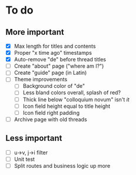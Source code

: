# To do

## More important
- [x] Max length for titles and contents
- [x] Proper "x time ago" timestamps
- [x] Auto-remove "de" before thread titles
- [ ] Create "about" page ("where am I?")
- [ ] Create "guide" page (in Latin)
- [ ] Theme improvements
  - [ ] Background color of "de"
  - [ ] Less bland colors overall, splash of red?
  - [ ] Thick line below "colloquium novum" isn't _it_
  - [ ] Icon field height equal to title height
  - [ ] Icon field right padding
- [ ] Archive page with old threads

## Less important
- [ ] u->v, j->i filter
- [ ] Unit test
- [ ] Split routes and business logic up more